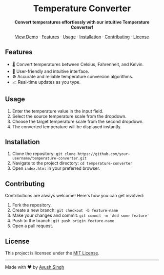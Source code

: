 <h1 align="center">Temperature Converter</h1>

<p align="center">
  <strong>Convert temperatures effortlessly with our intuitive Temperature Converter!</strong>
</p>

<p align="center">
  <a href="#demo">View Demo</a> ·
  <a href="#features">Features</a> ·
  <a href="#usage">Usage</a> ·
  <a href="#installation">Installation</a> ·
  <a href="#contributing">Contributing</a> ·
  <a href="#license">License</a>
</p>

## Features

- 🌡️ Convert temperatures between Celsius, Fahrenheit, and Kelvin.
- 🚀 User-friendly and intuitive interface.
- ⚙️ Accurate and reliable temperature conversion algorithms.
- 📈 Real-time updates as you type.

## Usage

1. Enter the temperature value in the input field.
2. Select the source temperature scale from the dropdown.
3. Choose the target temperature scale from the second dropdown.
4. The converted temperature will be displayed instantly.

## Installation

1. Clone the repository: `git clone https://github.com/your-username/temperature-converter.git`
2. Navigate to the project directory: `cd temperature-converter`
3. Open `index.html` in your preferred browser.

## Contributing

Contributions are always welcome! Here's how you can get involved:

1. Fork the repository.
2. Create a new branch: `git checkout -b feature-name`
3. Make your changes and commit: `git commit -m 'Add some feature'`
4. Push to the branch: `git push origin feature-name`
5. Open a pull request.

## License

This project is licensed under the [MIT License](LICENSE).

---

Made with ❤️ by [Ayush Singh](https://www.linkedin.com/in/exeayush/)
